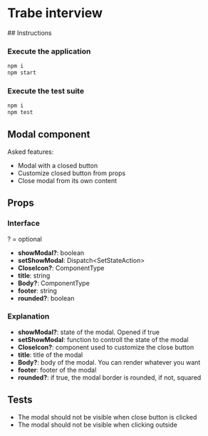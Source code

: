 # Trabe interview

## Instructions

### Execute the application
```bash
npm i
npm start
```

### Execute the test suite
```bash
npm i
npm test
```

## Modal component

Asked features:
* Modal with a closed button
* Customize closed button from props
* Close modal from its own content

## Props

### Interface

? = optional

* **showModal?**: boolean
* **setShowModal**: Dispatch<SetStateAction<boolean>>
* **CloseIcon?**: ComponentType
* **title**: string
* **Body?**: ComponentType
* **footer**: string
* **rounded?**: boolean

### Explanation

* **showModal?**: state of the modal. Opened if true
* **setShowModal**: function to controll the state of the modal
* **CloseIcon?**: component used to customize the close button
* **title**: title of the modal
* **Body?**: body of the modal. You can render whatever you want
* **footer**: footer of the modal
* **rounded?**: if true, the modal border is rounded, if not, squared


## Tests
- The modal should not be visible when close button is clicked
- The modal should not be visible when clicking outside
